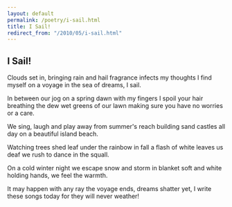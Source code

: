 ```yaml
---
layout: default
permalink: /poetry/i-sail.html
title: I Sail!
redirect_from: "/2010/05/i-sail.html"
---
```


I Sail!
-------

Clouds set in, bringing rain and hail
fragrance infects my thoughts
I find myself on a voyage
in the sea of dreams, I sail.

In between our jog on a spring dawn
with my fingers I spoil your hair
breathing the dew wet greens of our lawn
making sure you have no worries or a care.

We sing, laugh and play
away from summer's reach
building sand castles all day
on a beautiful island beach.

Watching trees shed leaf
under the rainbow in fall
a flash of white leaves us deaf
we rush to dance in the squall.

On a cold winter night
we escape snow and storm
in blanket soft and white
holding hands, we feel the warmth.

It may happen with any ray
the voyage ends, dreams shatter
yet, I write these songs today
for they will never weather!